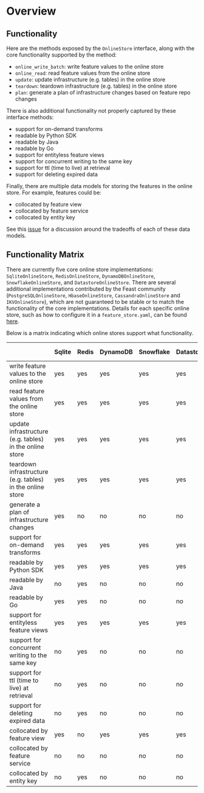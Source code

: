 # Overview

## Functionality

Here are the methods exposed by the `OnlineStore` interface, along with the core functionality supported by the method:
* `online_write_batch`: write feature values to the online store
* `online_read`: read feature values from the online store
* `update`: update infrastructure (e.g. tables) in the online store
* `teardown`: teardown infrastructure (e.g. tables) in the online store
* `plan`: generate a plan of infrastructure changes based on feature repo changes

There is also additional functionality not properly captured by these interface methods:
* support for on-demand transforms
* readable by Python SDK
* readable by Java
* readable by Go
* support for entityless feature views
* support for concurrent writing to the same key
* support for ttl (time to live) at retrieval
* support for deleting expired data

Finally, there are multiple data models for storing the features in the online store. For example, features could be:
* collocated by feature view
* collocated by feature service
* collocated by entity key

See this [issue](https://github.com/feast-dev/feast/issues/2254) for a discussion around the tradeoffs of each of these data models.

## Functionality Matrix

There are currently five core online store implementations: `SqliteOnlineStore`, `RedisOnlineStore`, `DynamoDBOnlineStore`, `SnowflakeOnlineStore`, and `DatastoreOnlineStore`.
There are several additional implementations contributed by the Feast community  (`PostgreSQLOnlineStore`, `HbaseOnlineStore`, `CassandraOnlineStore` and `IKVOnlineStore`), which are not guaranteed to be stable or to match the functionality of the core implementations.
Details for each specific online store, such as how to configure it in a `feature_store.yaml`, can be found [here](README.md).

Below is a matrix indicating which online stores support what functionality.

| | Sqlite | Redis | DynamoDB | Snowflake | Datastore | Postgres | Hbase | [[Cassandra](https://cassandra.apache.org/_/index.html) / [Astra DB](https://www.datastax.com/products/datastax-astra?utm_source=feast)] | [IKV](https://inlined.io) | Milvus |
| :-------------------------------------------------------- | :-- | :-- | :-- | :-- | :-- | :-- | :-- | :-- | :-- |:-------|
| write feature values to the online store                  | yes | yes | yes | yes | yes | yes | yes | yes | yes | yes    |
| read feature values from the online store                 | yes | yes | yes | yes | yes | yes | yes | yes | yes | yes    |
| update infrastructure (e.g. tables) in the online store   | yes | yes | yes | yes | yes | yes | yes | yes | yes | yes    |
| teardown infrastructure (e.g. tables) in the online store | yes | yes | yes | yes | yes | yes | yes | yes | yes | yes    |
| generate a plan of infrastructure changes                 | yes | no  | no  | no  | no  | no  | no  | yes | no  | no     |
| support for on-demand transforms                          | yes | yes | yes | yes | yes | yes | yes | yes | yes | yes    |
| readable by Python SDK                                    | yes | yes | yes | yes | yes | yes | yes | yes | yes | yes    |
| readable by Java                                          | no  | yes | no  | no  | no  | no  | no  | no  | no  | no     |
| readable by Go                                            | yes | yes | no  | no  | no  | no  | no  | no  | no  | no     |
| support for entityless feature views                      | yes | yes | yes | yes | yes | yes | yes | yes | yes | no     |
| support for concurrent writing to the same key            | no  | yes | no  | no  | no  | no  | no  | no  | yes | no   |
| support for ttl (time to live) at retrieval               | no  | yes | no  | no  | no  | no  | no  | no  | no  | no  |
| support for deleting expired data                         | no  | yes | no  | no  | no  | no  | no  | no  | no  | no  |
| collocated by feature view                                | yes | no  | yes | yes | yes | yes | yes | yes | no  | no  |
| collocated by feature service                             | no  | no  | no  | no  | no  | no  | no  | no  | no  | no  |
| collocated by entity key                                  | no  | yes | no  | no  | no  | no  | no  | no  | yes | no  | 
